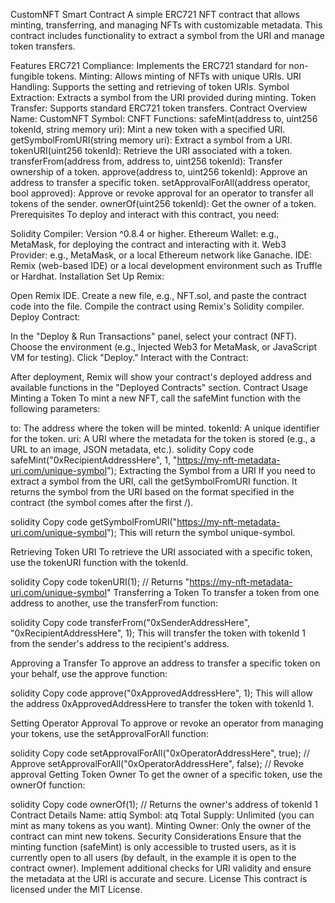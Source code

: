 CustomNFT Smart Contract
A simple ERC721 NFT contract that allows minting, transferring, and managing NFTs with customizable metadata. This contract includes functionality to extract a symbol from the URI and manage token transfers.

Features
ERC721 Compliance: Implements the ERC721 standard for non-fungible tokens.
Minting: Allows minting of NFTs with unique URIs.
URI Handling: Supports the setting and retrieving of token URIs.
Symbol Extraction: Extracts a symbol from the URI provided during minting.
Token Transfer: Supports standard ERC721 token transfers.
Contract Overview
Name: CustomNFT
Symbol: CNFT
Functions:
safeMint(address to, uint256 tokenId, string memory uri): Mint a new token with a specified URI.
getSymbolFromURI(string memory uri): Extract a symbol from a URI.
tokenURI(uint256 tokenId): Retrieve the URI associated with a token.
transferFrom(address from, address to, uint256 tokenId): Transfer ownership of a token.
approve(address to, uint256 tokenId): Approve an address to transfer a specific token.
setApprovalForAll(address operator, bool approved): Approve or revoke approval for an operator to transfer all tokens of the sender.
ownerOf(uint256 tokenId): Get the owner of a token.
Prerequisites
To deploy and interact with this contract, you need:

Solidity Compiler: Version ^0.8.4 or higher.
Ethereum Wallet: e.g., MetaMask, for deploying the contract and interacting with it.
Web3 Provider: e.g., MetaMask, or a local Ethereum network like Ganache.
IDE: Remix (web-based IDE) or a local development environment such as Truffle or Hardhat.
Installation
Set Up Remix:

Open Remix IDE.
Create a new file, e.g., NFT.sol, and paste the contract code into the file.
Compile the contract using Remix's Solidity compiler.
Deploy Contract:

In the "Deploy & Run Transactions" panel, select your contract (NFT).
Choose the environment (e.g., Injected Web3 for MetaMask, or JavaScript VM for testing).
Click "Deploy."
Interact with the Contract:

After deployment, Remix will show your contract's deployed address and available functions in the "Deployed Contracts" section.
Contract Usage
Minting a Token
To mint a new NFT, call the safeMint function with the following parameters:

to: The address where the token will be minted.
tokenId: A unique identifier for the token.
uri: A URI where the metadata for the token is stored (e.g., a URL to an image, JSON metadata, etc.).
solidity
Copy code
safeMint("0xRecipientAddressHere", 1, "https://my-nft-metadata-uri.com/unique-symbol");
Extracting the Symbol from a URI
If you need to extract a symbol from the URI, call the getSymbolFromURI function. It returns the symbol from the URI based on the format specified in the contract (the symbol comes after the first /).

solidity
Copy code
getSymbolFromURI("https://my-nft-metadata-uri.com/unique-symbol");
This will return the symbol unique-symbol.

Retrieving Token URI
To retrieve the URI associated with a specific token, use the tokenURI function with the tokenId.

solidity
Copy code
tokenURI(1);  // Returns "https://my-nft-metadata-uri.com/unique-symbol"
Transferring a Token
To transfer a token from one address to another, use the transferFrom function:

solidity
Copy code
transferFrom("0xSenderAddressHere", "0xRecipientAddressHere", 1);
This will transfer the token with tokenId 1 from the sender's address to the recipient's address.

Approving a Transfer
To approve an address to transfer a specific token on your behalf, use the approve function:

solidity
Copy code
approve("0xApprovedAddressHere", 1);
This will allow the address 0xApprovedAddressHere to transfer the token with tokenId 1.

Setting Operator Approval
To approve or revoke an operator from managing your tokens, use the setApprovalForAll function:

solidity
Copy code
setApprovalForAll("0xOperatorAddressHere", true);  // Approve
setApprovalForAll("0xOperatorAddressHere", false); // Revoke approval
Getting Token Owner
To get the owner of a specific token, use the ownerOf function:

solidity
Copy code
ownerOf(1);  // Returns the owner's address of tokenId 1
Contract Details
Name: attiq
Symbol: atq
Total Supply: Unlimited (you can mint as many tokens as you want).
Minting Owner: Only the owner of the contract can mint new tokens.
Security Considerations
Ensure that the minting function (safeMint) is only accessible to trusted users, as it is currently open to all users (by default, in the example it is open to the contract owner).
Implement additional checks for URI validity and ensure the metadata at the URI is accurate and secure.
License
This contract is licensed under the MIT License.
